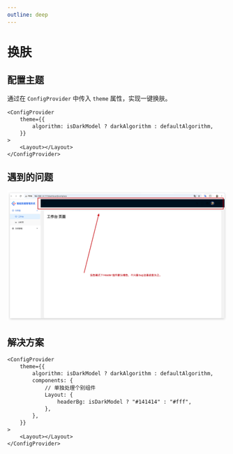 ```yaml
---
outline: deep
---
```


# 换肤

## 配置主题

通过在 `ConfigProvider` 中传入 `theme` 属性，实现一键换肤。

```js{3}
<ConfigProvider
    theme={{
        algorithm: isDarkModel ? darkAlgorithm : defaultAlgorithm,
    }}
>
    <Layout></Layout>
</ConfigProvider>
```

## 遇到的问题

![header](../public/header.jpg)

## 解决方案

```js{4-8}
<ConfigProvider
    theme={{
        algorithm: isDarkModel ? darkAlgorithm : defaultAlgorithm,
        components: {
            // 单独处理个别组件
            Layout: {
                headerBg: isDarkModel ? "#141414" : "#fff",
            },
        },
    }}
>
    <Layout></Layout>
</ConfigProvider>
```
